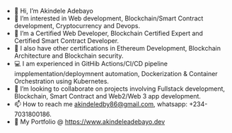 - 👋 Hi, I’m Akindele Adebayo
- 👀 I’m interested in Web development, Blockchain/Smart Contract development, Cryptocurrency and Devops.
- 🌱 I’m a Certified Web Developer, Blockchain Certified Expert and Certified Smart Contract Developer.
- 📰 I also have other certifications in Ethereum Development, Blockchain Architecture and Blockchain security.
- 💻 I am experienced in GitHib Actions/CI/CD pipeline impplementation/deploymnent automation, Dockerization & Container Orchestration using Kubernetes.
- 💞️ I’m looking to collaborate on projects involving Fullstack development, Blockchain, Smart Contract and Web2/Web 3 app development.
- 📫 How to reach me akindeledby86@gmail.com, whatsapp: +234-7031800186.
- 🔗 My Portfolio @ https://www.akindeleadebayo.dev

<!---
akindeledby/akindeledby is a ✨ special ✨ repository because its `README.md` (this file) appears on your GitHub profile.
You can click the Preview link to take a look at your changes.
--->
